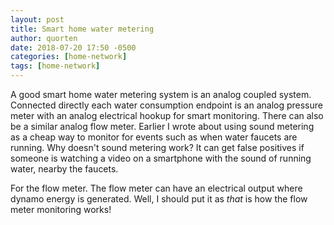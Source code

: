 ```yaml
---
layout: post
title: Smart home water metering
author: quorten
date: 2018-07-20 17:50 -0500
categories: [home-network]
tags: [home-network]
---
```


A good smart home water metering system is an analog coupled system.
Connected directly each water consumption endpoint is an analog
pressure meter with an analog electrical hookup for smart monitoring.
There can also be a similar analog flow meter.  Earlier I wrote about
using sound metering as a cheap way to monitor for events such as when
water faucets are running.  Why doesn't sound metering work?  It can
get false positives if someone is watching a video on a smartphone
with the sound of running water, nearby the faucets.

For the flow meter.  The flow meter can have an electrical output
where dynamo energy is generated.  Well, I should put it as _that_ is
how the flow meter monitoring works!
